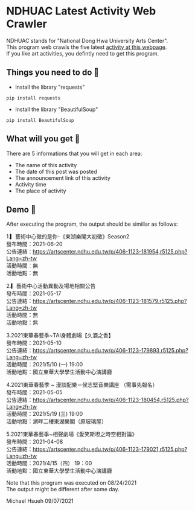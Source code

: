 # NDHUAC Latest Activity Web Crawler
NDHUAC stands for "National Dong Hwa University Arts Center".  
This program web crawls the five latest [activity at this webpage](https://artscenter.ndhu.edu.tw/p/403-1123-5125-1.php?Lang=zh-tw).  
If you like art activities, you defintly need to get this program.  
  
## Things you need to do :open_book:
* Install the library "requests"
```
pip install requests
```
* Install the library "BeautifulSoup"
```
pip install BeautifulSoup
```
  
## What will you get :icecream:
There are 5 informations that you will get in each area:  
- The name of this activity
- The date of this post was posted
- The announcement link of this activity
- Activity time
- The place of activity
  
## Demo :eyes:
After executing the program, the output should be simillar as follows:  
  
1.▎藝術中心徵的是你-《東湖樂閣大初徵》Season2  
發布時間：2021-06-20  
公告連結：https://artscenter.ndhu.edu.tw/p/406-1123-181954,r5125.php?Lang=zh-tw  
活動時間：無  
活動地點：無  
  
2.▎藝術中心活動異動及場地相關公告  
發布時間：2021-05-17  
公告連結：https://artscenter.ndhu.edu.tw/p/406-1123-181579,r5125.php?Lang=zh-tw  
活動時間：無  
活動地點：無  
  
3.2021東華春藝季~TAI身體劇場【久酒之香】  
發布時間：2021-05-10  
公告連結：https://artscenter.ndhu.edu.tw/p/406-1123-179893,r5125.php?Lang=zh-tw  
活動時間：2021/5/10 (一)  19:00  
活動地點：國立東華大學學生活動中心演講廳  
  
4.2021東華春藝季 ~ 漫談配樂－侯志堅音樂講座 （需事先報名）  
發布時間：2021-05-05  
公告連結：https://artscenter.ndhu.edu.tw/p/406-1123-180454,r5125.php?Lang=zh-tw  
活動時間：2021/5/19 (三) 19:00  
活動地點：湖畔二樓東湖樂閣（原玻璃屋）  
  
5.2021東華春藝季~相聲劇場《愛笑斯坦之時空相對論》  
發布時間：2021-04-08  
公告連結：https://artscenter.ndhu.edu.tw/p/406-1123-179021,r5125.php?Lang=zh-tw  
活動時間：2021/4/15（四） 19：00  
活動地點：國立東華大學學生活動中心演講廳  

Note that this program was executed on 08/24/2021  
The output might be different after some day.  

Michael Hsueh 09/07/2021
